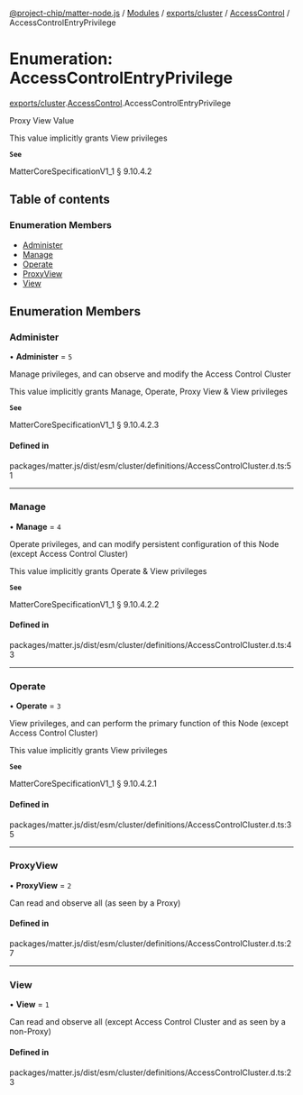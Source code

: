 [@project-chip/matter-node.js](../README.md) / [Modules](../modules.md) / [exports/cluster](../modules/exports_cluster.md) / [AccessControl](../modules/exports_cluster.AccessControl.md) / AccessControlEntryPrivilege

# Enumeration: AccessControlEntryPrivilege

[exports/cluster](../modules/exports_cluster.md).[AccessControl](../modules/exports_cluster.AccessControl.md).AccessControlEntryPrivilege

Proxy View Value

This value implicitly grants View privileges

**`See`**

MatterCoreSpecificationV1_1 § 9.10.4.2

## Table of contents

### Enumeration Members

- [Administer](exports_cluster.AccessControl.AccessControlEntryPrivilege.md#administer)
- [Manage](exports_cluster.AccessControl.AccessControlEntryPrivilege.md#manage)
- [Operate](exports_cluster.AccessControl.AccessControlEntryPrivilege.md#operate)
- [ProxyView](exports_cluster.AccessControl.AccessControlEntryPrivilege.md#proxyview)
- [View](exports_cluster.AccessControl.AccessControlEntryPrivilege.md#view)

## Enumeration Members

### Administer

• **Administer** = ``5``

Manage privileges, and can observe and modify the Access Control Cluster

This value implicitly grants Manage, Operate, Proxy View & View privileges

**`See`**

MatterCoreSpecificationV1_1 § 9.10.4.2.3

#### Defined in

packages/matter.js/dist/esm/cluster/definitions/AccessControlCluster.d.ts:51

___

### Manage

• **Manage** = ``4``

Operate privileges, and can modify persistent configuration of this Node (except Access Control Cluster)

This value implicitly grants Operate & View privileges

**`See`**

MatterCoreSpecificationV1_1 § 9.10.4.2.2

#### Defined in

packages/matter.js/dist/esm/cluster/definitions/AccessControlCluster.d.ts:43

___

### Operate

• **Operate** = ``3``

View privileges, and can perform the primary function of this Node (except Access Control Cluster)

This value implicitly grants View privileges

**`See`**

MatterCoreSpecificationV1_1 § 9.10.4.2.1

#### Defined in

packages/matter.js/dist/esm/cluster/definitions/AccessControlCluster.d.ts:35

___

### ProxyView

• **ProxyView** = ``2``

Can read and observe all (as seen by a Proxy)

#### Defined in

packages/matter.js/dist/esm/cluster/definitions/AccessControlCluster.d.ts:27

___

### View

• **View** = ``1``

Can read and observe all (except Access Control Cluster and as seen by a non-Proxy)

#### Defined in

packages/matter.js/dist/esm/cluster/definitions/AccessControlCluster.d.ts:23
